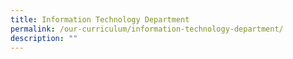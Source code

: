 ```yaml
---
title: Information Technology Department
permalink: /our-curriculum/information-technology-department/
description: ""
---
```

